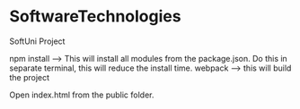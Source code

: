 # SoftwareTechnologies
SoftUni Project

npm install --> This will install all modules from the package.json. Do this in separate terminal, this will reduce the install time.
webpack  --> this will build the project

Open index.html from the public folder.
